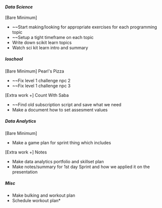#### *Data Science*
[Bare Minimum]
* ~~Start making/looking for appropriate exercises for each programming topic
* ~~Setup a tight timeframe on each topic
* Write down scikit learn topics
* Watch sci kit learn intro and summary
##### *Ioschool*
[Bare Minimum]
Pearl's Pizza
* ~~Fix level 1 challenge npc 2
* ~~Fix level 1 challenge npc 3


[Extra work +]
Count With Saba
* ~~Find old subscription script and save what we need
* Make a document how to set assesment values
##### *Data Analytics*
[Bare Minimum]
* Make a game plan for sprint thing which includes

[Extra work +]
Notes
* Make data analytics portfolio and skillset plan
* Make notes/summary for 1st day Sprint and how we applied it on the presentation
##### *Misc*
* Make bulking and workout plan
* Schedule workout plan*